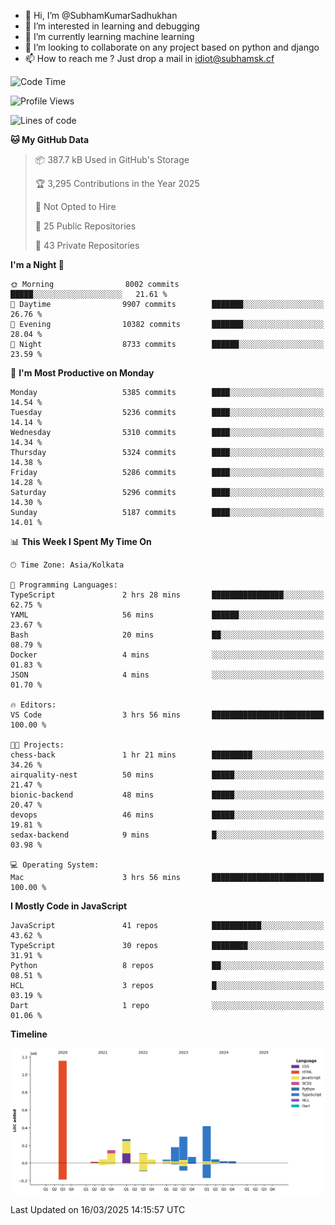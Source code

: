 - 👋 Hi, I’m @SubhamKumarSadhukhan
- 👀 I’m interested in learning and debugging
- 🌱 I’m currently learning machine learning
- 💞️ I’m looking to collaborate on any project based on python and django
- 📫 How to reach me ?
      Just drop a mail in idiot@subhamsk.cf

<!---
SubhamKumarSadhukhan/SubhamKumarSadhukhan is a ✨ special ✨ repository because its `README.md` (this file) appears on your GitHub profile.
You can click the Preview link to take a look at your changes.
--->


<!--START_SECTION:waka-->
![Code Time](http://img.shields.io/badge/Code%20Time-2%2C781%20hrs%2040%20mins-blue)

![Profile Views](http://img.shields.io/badge/Profile%20Views-3-blue)

![Lines of code](https://img.shields.io/badge/From%20Hello%20World%20I%27ve%20Written-2.8%20million%20lines%20of%20code-blue)

**🐱 My GitHub Data** 

> 📦 387.7 kB Used in GitHub's Storage 
 > 
> 🏆 3,295 Contributions in the Year 2025
 > 
> 🚫 Not Opted to Hire
 > 
> 📜 25 Public Repositories 
 > 
> 🔑 43 Private Repositories 
 > 
**I'm a Night 🦉** 

```text
🌞 Morning                8002 commits        █████░░░░░░░░░░░░░░░░░░░░   21.61 % 
🌆 Daytime                9907 commits        ███████░░░░░░░░░░░░░░░░░░   26.76 % 
🌃 Evening                10382 commits       ███████░░░░░░░░░░░░░░░░░░   28.04 % 
🌙 Night                  8733 commits        ██████░░░░░░░░░░░░░░░░░░░   23.59 % 
```
📅 **I'm Most Productive on Monday** 

```text
Monday                   5385 commits        ████░░░░░░░░░░░░░░░░░░░░░   14.54 % 
Tuesday                  5236 commits        ████░░░░░░░░░░░░░░░░░░░░░   14.14 % 
Wednesday                5310 commits        ████░░░░░░░░░░░░░░░░░░░░░   14.34 % 
Thursday                 5324 commits        ████░░░░░░░░░░░░░░░░░░░░░   14.38 % 
Friday                   5286 commits        ████░░░░░░░░░░░░░░░░░░░░░   14.28 % 
Saturday                 5296 commits        ████░░░░░░░░░░░░░░░░░░░░░   14.30 % 
Sunday                   5187 commits        ████░░░░░░░░░░░░░░░░░░░░░   14.01 % 
```


📊 **This Week I Spent My Time On** 

```text
🕑︎ Time Zone: Asia/Kolkata

💬 Programming Languages: 
TypeScript               2 hrs 28 mins       ████████████████░░░░░░░░░   62.75 % 
YAML                     56 mins             ██████░░░░░░░░░░░░░░░░░░░   23.67 % 
Bash                     20 mins             ██░░░░░░░░░░░░░░░░░░░░░░░   08.79 % 
Docker                   4 mins              ░░░░░░░░░░░░░░░░░░░░░░░░░   01.83 % 
JSON                     4 mins              ░░░░░░░░░░░░░░░░░░░░░░░░░   01.70 % 

🔥 Editors: 
VS Code                  3 hrs 56 mins       █████████████████████████   100.00 % 

🐱‍💻 Projects: 
chess-back               1 hr 21 mins        █████████░░░░░░░░░░░░░░░░   34.26 % 
airquality-nest          50 mins             █████░░░░░░░░░░░░░░░░░░░░   21.47 % 
bionic-backend           48 mins             █████░░░░░░░░░░░░░░░░░░░░   20.47 % 
devops                   46 mins             █████░░░░░░░░░░░░░░░░░░░░   19.81 % 
sedax-backend            9 mins              █░░░░░░░░░░░░░░░░░░░░░░░░   03.98 % 

💻 Operating System: 
Mac                      3 hrs 56 mins       █████████████████████████   100.00 % 
```

**I Mostly Code in JavaScript** 

```text
JavaScript               41 repos            ███████████░░░░░░░░░░░░░░   43.62 % 
TypeScript               30 repos            ████████░░░░░░░░░░░░░░░░░   31.91 % 
Python                   8 repos             ██░░░░░░░░░░░░░░░░░░░░░░░   08.51 % 
HCL                      3 repos             █░░░░░░░░░░░░░░░░░░░░░░░░   03.19 % 
Dart                     1 repo              ░░░░░░░░░░░░░░░░░░░░░░░░░   01.06 % 
```



**Timeline**

![Lines of Code chart](https://raw.githubusercontent.com/SubhamKumarSadhukhan/SubhamKumarSadhukhan/main/assets/bar_graph.png)


 Last Updated on 16/03/2025 14:15:57 UTC
<!--END_SECTION:waka-->
